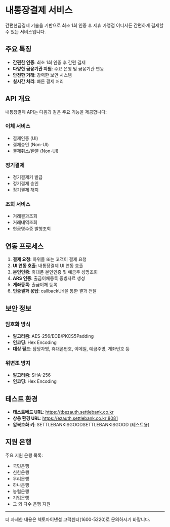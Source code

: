 # 내통장결제 서비스

간편현금결제 기술을 기반으로 최초 1회 인증 후 제휴 가맹점 어디서든 간편하게 결제할 수 있는 서비스입니다.

## 주요 특징

- **간편한 인증**: 최초 1회 인증 후 간편 결제
- **다양한 금융기관 지원**: 주요 은행 및 금융기관 연동
- **안전한 거래**: 강력한 보안 시스템
- **실시간 처리**: 빠른 결제 처리

## API 개요

내통장결제 API는 다음과 같은 주요 기능을 제공합니다:

### 이체 서비스
- 결제인증 (UI)
- 결제승인 (Non-UI)
- 결제취소/환불 (Non-UI)

### 정기결제
- 정기결제키 발급
- 정기결제 승인
- 정기결제 해지

### 조회 서비스
- 거래결과조회
- 거래내역조회
- 현금영수증 발행조회

## 연동 프로세스

1. **결제 요청**: 하위몰 또는 고객이 결제 요청
2. **UI 연동 호출**: 내통장결제 UI 연동 호출
3. **본인인증**: 휴대폰 본인인증 및 예금주 성명조회
4. **ARS 인증**: 출금이체등록 증빙자료 생성
5. **계좌등록**: 출금이체 등록
6. **인증결과 응답**: callbackUrl을 통한 결과 전달

## 보안 정보

### 암호화 방식
- **알고리즘**: AES-256/ECB/PKCS5Padding
- **인코딩**: Hex Encoding
- **대상 필드**: 담당자명, 휴대폰번호, 이메일, 예금주명, 계좌번호 등

### 위변조 방지
- **알고리즘**: SHA-256
- **인코딩**: Hex Encoding

## 테스트 환경

- **테스트베드 URL**: https://tbezauth.settlebank.co.kr
- **상용 환경 URL**: https://ezauth.settlebank.co.kr:8081
- **암복호화 키**: SETTLEBANKISGOODSETTLEBANKISGOOD (테스트용)

## 지원 은행

주요 지원 은행 목록:
- 국민은행
- 신한은행
- 우리은행
- 하나은행
- 농협은행
- 기업은행
- 그 외 다수 은행 지원

---

더 자세한 내용은 헥토파이낸셜 고객센터(1600-5220)로 문의하시기 바랍니다.